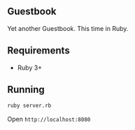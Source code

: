 ## Guestbook

Yet another Guestbook. This time in Ruby.

## Requirements

* Ruby 3+

## Running
```bash
ruby server.rb
```

Open `http://localhost:8080`
